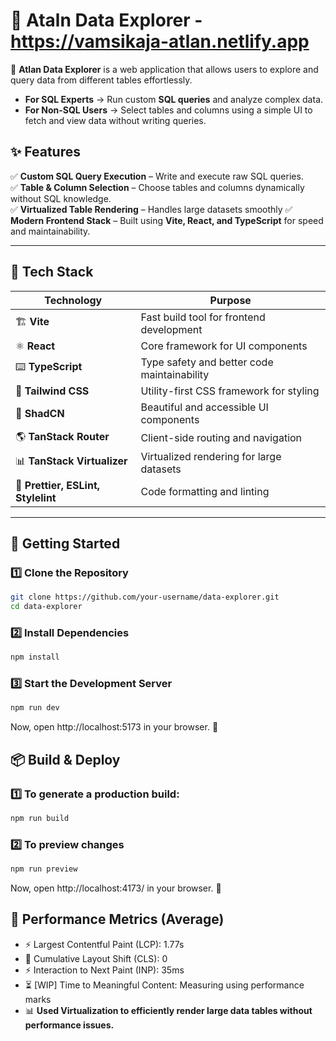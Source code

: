 # 📌 Ataln Data Explorer - https://vamsikaja-atlan.netlify.app


🚀 **Atlan Data Explorer** is a web application that allows users to explore and query data from different tables effortlessly.

- **For SQL Experts** → Run custom **SQL queries** and analyze complex data.
- **For Non-SQL Users** → Select tables and columns using a simple UI to fetch and view data without writing queries.

## ✨ Features

✅ **Custom SQL Query Execution** – Write and execute raw SQL queries.  
✅ **Table & Column Selection** – Choose tables and columns dynamically without SQL knowledge.  
✅ **Virtualized Table Rendering** – Handles large datasets smoothly
✅ **Modern Frontend Stack** – Built using **Vite, React, and TypeScript** for speed and maintainability.

---

## 🔧 Tech Stack

| **Technology**                     | **Purpose**                                 |
| ---------------------------------- | ------------------------------------------- |
| 🏗 **Vite**                        | Fast build tool for frontend development    |
| ⚛️ **React**                       | Core framework for UI components            |
| ⌨️ **TypeScript**                  | Type safety and better code maintainability |
| 🎨 **Tailwind CSS**                | Utility-first CSS framework for styling     |
| 💎 **ShadCN**                      | Beautiful and accessible UI components      |
| 🌎 **TanStack Router**             | Client-side routing and navigation          |
| 📊 **TanStack Virtualizer**        | Virtualized rendering for large datasets    |
| 📏 **Prettier, ESLint, Stylelint** | Code formatting and linting                 |

---

## 🚀 Getting Started

### 1️⃣ Clone the Repository

```sh
git clone https://github.com/your-username/data-explorer.git
cd data-explorer
```

### 2️⃣ Install Dependencies

```sh
npm install
```

### 3️⃣ Start the Development Server

```sh
npm run dev
```

Now, open http://localhost:5173 in your browser. 🎉

## 📦 Build & Deploy

### 1️⃣ To generate a production build:

```sh
npm run build
```

### 2️⃣ To preview changes

```sh
npm run preview
```

Now, open http://localhost:4173/ in your browser. 🎉


## 🚀 Performance Metrics (Average)
- ⚡ Largest Contentful Paint (LCP): 1.77s
- 🎯 Cumulative Layout Shift (CLS): 0
- ⚡ Interaction to Next Paint (INP): 35ms
- ⏳ [WIP] Time to Meaningful Content: Measuring using performance marks
- 📊 **Used Virtualization to efficiently render large data tables without performance issues.**
